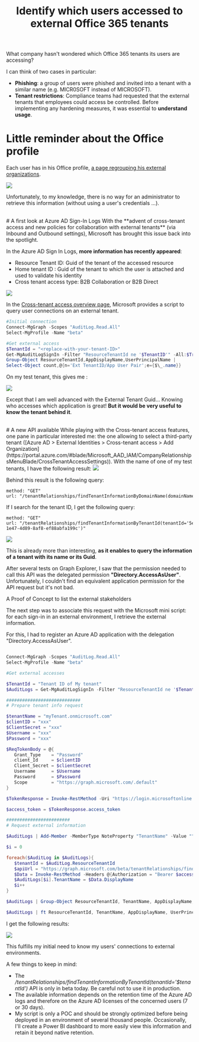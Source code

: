 ﻿---
title: "Identify which users accessed to external Office 365 tenants"
subtitle:
excerpt: "With new Cross-tenant access capabilities, it is now possible to identify wich external tenants are accessed by your users."    
tags:
  - Microsoft 365
  - Monitoring
  - Office 365
  - Azure AD
  - Cross-tenant access
header_img : "./assets/img/posts/2022-03-29_Identify-who-accessed-to-external-tenants_2.png"
---


What company hasn't wondered which Office 365 tenants its users are accessing? 

I can think of two cases in particular: 
- **Phishing**: a group of users were phished and invited into a tenant with a similar name (e.g. MICR0SOFT instead of MICROSOFT). 
- **Tenant restrictions**: Compliance teams had requested that the external tenants that employees could access be controlled. Before implementing any hardening measures, it was essential to **understand usage**. 

# Little reminder about the Office profile

Each user has in his Office profile, [a page regrouping his external organizations](https://myaccount.microsoft.com/organizations). 

<img src="https://thijoubert.github.io/assets/img/posts/2022-03-29_Identify-who-accessed-to-external-tenants_1.png" >

Unfortunately, to my knowledge, there is no way for an administrator to retrieve this information (without using a user's credentials ...).


<br/>
# A first look at Azure AD Sign-In Logs
With the **advent of cross-tenant access and new policies for collaboration with external tenants** (via Inbound and Outbound settings), Microsoft has brought this issue back into the spotlight. 

In the Azure AD Sign In Logs, **more information has recently appeared**: 

- Resource Tenant ID: Guid of the tenant of the accessed resource
- Home tenant ID : Guid of the tenant to which the user is attached and used to validate his identity
- Cross tenant access type: B2B Collaboration or B2B Direct

<img src="https://thijoubert.github.io/assets/img/posts/2022-03-29_Identify-who-accessed-to-external-tenants_2.png" >

In the [Cross-tenant access overview page](https://docs.microsoft.com/en-us/azure/active-directory/external-identities/cross-tenant-access-overview#sign-in-logs-powershell-script), Microsoft provides a script to query user connections on an external tenant.

```powershell
#Initial connection
Connect-MgGraph -Scopes "AuditLog.Read.All"
Select-MgProfile -Name "beta"

#Get external access
$TenantId = "<replace-with-your-tenant-ID>"
Get-MgAuditLogSignIn -Filter "ResourceTenantId ne '$TenantID'" -All:$True |
Group-Object ResourceTenantId,AppDisplayName,UserPrincipalName |
Select-Object count,@{n='Ext TenantID/App User Pair';e={$\_.name}}
```

On my test tenant, this gives me : 

<img src="https://thijoubert.github.io/assets/img/posts/2022-03-29_Identify-who-accessed-to-external-tenants_3.png" >

Except that I am well advanced with the External Tenant Guid... Knowing who accesses which application is great! **But it would be very useful to know the tenant behind it**.


<br/>
# A new API available
While playing with the Cross-tenant access features, one pane in particular interested me: the one allowing to select a third-party tenant ([Azure AD > External Identities > Cross-tenant access > Add Organization](https://portal.azure.com/#blade/Microsoft_AAD_IAM/CompanyRelationshipsMenuBlade/CrossTenantAccessSettings)). With the name of one of my test tenants, I have the following result: 

<img src="https://thijoubert.github.io/assets/img/posts/2022-03-29_Identify-who-accessed-to-external-tenants_4.png" >

Behind this result is the following query:

```
method: "GET"
url: "/tenantRelationships/findTenantInformationByDomainName(domainName='dwpsecurity.onmicrosoft.com')"
```

If I search for the tenant ID, I get the following query: 

```
method: "GET"
url: "/tenantRelationships/findTenantInformationByTenantId(tenantId='5eb0364a-1e47-4d89-8af8-ef88abfa199c')"
```

<img src="https://thijoubert.github.io/assets/img/posts/2022-03-29_Identify-who-accessed-to-external-tenants_5.png" >

This is already more than interesting, **as it enables to query the information of a tenant with its name or its Guid**.  

After several tests on Graph Explorer, I saw that the permission needed to call this API was the delegated permission **"Directory.AccessAsUser"**. Unfortunately, I couldn't find an equivalent application permission for the API request but it's not bad.

A Proof of Concept to list the external stakeholders

The next step was to associate this request with the Microsoft mini script: for each sign-in in an external environment, I retrieve the external information. 

For this, I had to register an Azure AD application with the delegation "Directory.AccessAsUser". 

```powershell

Connect-MgGraph -Scopes "AuditLog.Read.All"
Select-MgProfile -Name "beta"

#Get external accesses

$TenantId = "Tenant ID of My tenant"
$AuditLogs = Get-MgAuditLogSignIn -Filter "ResourceTenantId ne '$TenantID'" -All:$True 

############################
# Prepare tenant info request 

$tenantName = "myTenant.onmicrosoft.com"
$clientID = "xxx"
$ClientSecret = "xxx"
$Username = "xxx"
$Password = "xxx"

$ReqTokenBody = @{
   Grant_Type    = "Password"
   client_Id     = $clientID
   Client_Secret = $clientSecret
   Username      = $Username
   Password      = $Password
   Scope         = "https://graph.microsoft.com/.default"
} 

$TokenResponse = Invoke-RestMethod -Uri "https://login.microsoftonline.com/$TenantName/oauth2/v2.0/token" -Method POST -Body $ReqTokenBody

$access_token = $TokenResponse.access_token

########################
# Request external information

$AuditLogs | Add-Member -MemberType NoteProperty "TenantName" -Value "" 

$i = 0

foreach($AuditLog in $AuditLogs){
   $tenantId = $AuditLog.ResourceTenantId
   $apiUrl = "https://graph.microsoft.com/beta/tenantRelationships/findTenantInformationByTenantId(tenantId='$tenantId')"
   $Data = Invoke-RestMethod -Headers @{Authorization = "Bearer $access_token"} -Uri $apiUrl -Method Get
   $AuditLogs[$i].TenantName = $Data.DisplayName
   $i++
}

$AuditLogs | Group-Object ResourceTenantId, TenantName, AppDisplayName, UserPrincipalName | Select-Object count,@{n='Ext TenantID/App User Pair';e={$\_.name}}

$AuditLogs | ft ResourceTenantId, TenantName, AppDisplayName, UserPrincipalName 

```

I get the following results: 

<img src="https://thijoubert.github.io/assets/img/posts/2022-03-29_Identify-who-accessed-to-external-tenants_6.png">

This fulfills my initial need to know my users' connections to external environments. 

A few things to keep in mind: 
- The */tenantRelationships/findTenantInformationByTenantId(tenantId='$tenantId')* API is only in beta today. Be careful not to use it in production. 
- The available information depends on the retention time of the Azure AD logs and therefore on the Azure AD licenses of the concerned users (7 or 30 days). 
- My script is only a POC and should be strongly optimized before being deployed in an environment of several thousand people. Occasionally, I'll create a Power BI dashboard to more easily view this information and retain it beyond native retention. 